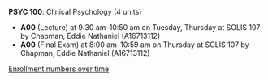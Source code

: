 **PSYC 100**: Clinical Psychology (4 units)

- **A00** (Lecture) at 9:30 am–10:50 am on Tuesday, Thursday at SOLIS 107 by Chapman, Eddie Nathaniel (A16713112)
- **A00** (Final Exam) at 8:00 am–10:59 am on Thursday at SOLIS 107 by Chapman, Eddie Nathaniel (A16713112)

[Enrollment numbers over time](./PSYC100.tsv)
